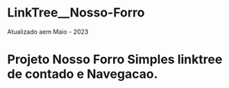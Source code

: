# LinkTree__Nosso-Forro
Atualizado aem Maio - 2023
# Projeto Nosso Forro Simples linktree de contado e Navegacao.
